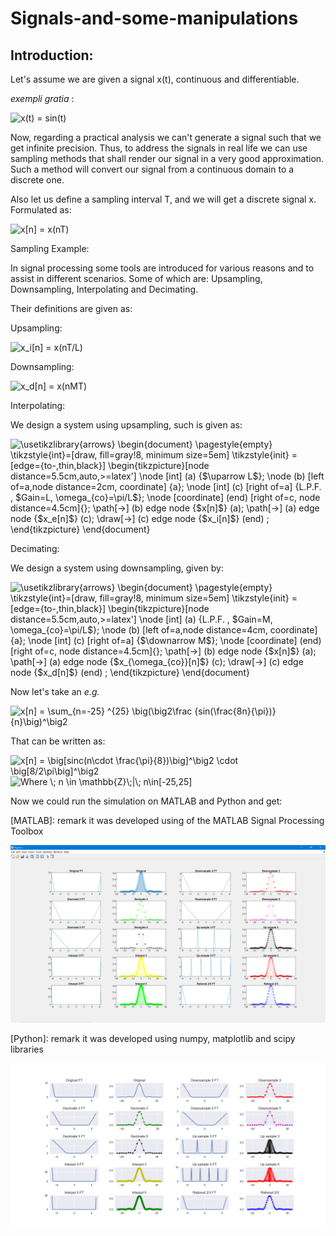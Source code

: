 # Signals-and-some-manipulations

## Introduction: 

Let's assume we are given a signal x(t), continuous and differentiable.

<em>exempli gratia</em> :

<img src="https://i.upmath.me/svg/x(t)%20%3D%20sin(t)" alt="x(t) = sin(t)" />

Now, regarding a practical analysis we can't generate a signal such that we get infinite precision. Thus, to address the signals in real life we can use sampling methods that shall render our signal in a very good approximation. Such a method will convert our signal from a continuous domain to a discrete one.

Also let us define a sampling interval T, and we will get a discrete signal x. Formulated as:

<img src="https://i.upmath.me/svg/x%5Bn%5D%20%3D%20x(nT)" alt="x[n] = x(nT)" />

Sampling Example:

In signal processing some tools are introduced for various reasons and to assist in different scenarios. Some of which are: Upsampling, Downsampling, Interpolating and Decimating.

Their definitions are given as:

Upsampling: 

<img src="https://i.upmath.me/svg/x_i%5Bn%5D%20%3D%20x(nT%2FL)" alt="x_i[n] = x(nT/L)" />

Downsampling:

<img src="https://i.upmath.me/svg/x_d%5Bn%5D%20%3D%20x(nMT)" alt="x_d[n] = x(nMT)" />

Interpolating: 

We design a system using upsampling, such is given as:



<img src="https://i.upmath.me/svg/%5Cusetikzlibrary%7Barrows%7D%0A%5Cbegin%7Bdocument%7D%0A%5Cpagestyle%7Bempty%7D%0A%5Ctikzstyle%7Bint%7D%3D%5Bdraw%2C%20fill%3Dgray!8%2C%20minimum%20size%3D5em%5D%0A%5Ctikzstyle%7Binit%7D%20%3D%20%5Bedge%3D%7Bto-%2Cthin%2Cblack%7D%5D%0A%5Cbegin%7Btikzpicture%7D%5Bnode%20distance%3D5.5cm%2Cauto%2C%3E%3Dlatex'%5D%0A%20%20%20%20%5Cnode%20%5Bint%5D%20(a)%20%7B%24%5Cuparrow%20L%24%7D%3B%0A%20%20%20%20%5Cnode%20(b)%20%5Bleft%20of%3Da%2Cnode%20distance%3D2cm%2C%20coordinate%5D%20%7Ba%7D%3B%0A%20%20%20%20%5Cnode%20%5Bint%5D%20(c)%20%5Bright%20of%3Da%5D%20%7BL.P.F.%20%2C%20%24Gain%3DL%2C%20%5Comega_%7Bco%7D%3D%5Cpi%2FL%24%7D%3B%0A%20%20%20%20%5Cnode%20%5Bcoordinate%5D%20(end)%20%5Bright%20of%3Dc%2C%20node%20distance%3D4.5cm%5D%7B%7D%3B%0A%20%20%20%20%5Cpath%5B-%3E%5D%20(b)%20edge%20node%20%7B%24x%5Bn%5D%24%7D%20(a)%3B%0A%20%20%20%20%5Cpath%5B-%3E%5D%20(a)%20edge%20node%20%7B%24x_e%5Bn%5D%24%7D%20(c)%3B%0A%20%20%20%20%5Cdraw%5B-%3E%5D%20(c)%20edge%20node%20%7B%24x_i%5Bn%5D%24%7D%20(end)%20%3B%0A%5Cend%7Btikzpicture%7D%0A%5Cend%7Bdocument%7D%0A" alt="\usetikzlibrary{arrows}
\begin{document}
\pagestyle{empty}
\tikzstyle{int}=[draw, fill=gray!8, minimum size=5em]
\tikzstyle{init} = [edge={to-,thin,black}]
\begin{tikzpicture}[node distance=5.5cm,auto,&gt;=latex']
    \node [int] (a) {$\uparrow L$};
    \node (b) [left of=a,node distance=2cm, coordinate] {a};
    \node [int] (c) [right of=a] {L.P.F. , $Gain=L, \omega_{co}=\pi/L$};
    \node [coordinate] (end) [right of=c, node distance=4.5cm]{};
    \path[-&gt;] (b) edge node {$x[n]$} (a);
    \path[-&gt;] (a) edge node {$x_e[n]$} (c);
    \draw[-&gt;] (c) edge node {$x_i[n]$} (end) ;
\end{tikzpicture}
\end{document}
" />

Decimating:

We design a system using downsampling, given by:

<img src="https://i.upmath.me/svg/%5Cusetikzlibrary%7Barrows%7D%0A%5Cbegin%7Bdocument%7D%0A%5Cpagestyle%7Bempty%7D%0A%5Ctikzstyle%7Bint%7D%3D%5Bdraw%2C%20fill%3Dgray!8%2C%20minimum%20size%3D5em%5D%0A%5Ctikzstyle%7Binit%7D%20%3D%20%5Bedge%3D%7Bto-%2Cthin%2Cblack%7D%5D%0A%5Cbegin%7Btikzpicture%7D%5Bnode%20distance%3D5.5cm%2Cauto%2C%3E%3Dlatex'%5D%0A%20%20%20%20%5Cnode%20%5Bint%5D%20(a)%20%7BL.P.F.%20%2C%20%24Gain%3DM%2C%20%5Comega_%7Bco%7D%3D%5Cpi%2FL%24%7D%3B%0A%20%20%20%20%5Cnode%20(b)%20%5Bleft%20of%3Da%2Cnode%20distance%3D4cm%2C%20coordinate%5D%20%7Ba%7D%3B%0A%20%20%20%20%5Cnode%20%5Bint%5D%20(c)%20%5Bright%20of%3Da%5D%20%7B%24%5Cdownarrow%20M%24%7D%3B%0A%20%20%20%20%5Cnode%20%5Bcoordinate%5D%20(end)%20%5Bright%20of%3Dc%2C%20node%20distance%3D4.5cm%5D%7B%7D%3B%0A%20%20%20%20%5Cpath%5B-%3E%5D%20(b)%20edge%20node%20%7B%24x%5Bn%5D%24%7D%20(a)%3B%0A%20%20%20%20%5Cpath%5B-%3E%5D%20(a)%20edge%20node%20%7B%24x_%7B%5Comega_%7Bco%7D%7D%5Bn%5D%24%7D%20(c)%3B%0A%20%20%20%20%5Cdraw%5B-%3E%5D%20(c)%20edge%20node%20%7B%24x_d%5Bn%5D%24%7D%20(end)%20%3B%0A%5Cend%7Btikzpicture%7D%0A%5Cend%7Bdocument%7D%0A" alt="\usetikzlibrary{arrows}
\begin{document}
\pagestyle{empty}
\tikzstyle{int}=[draw, fill=gray!8, minimum size=5em]
\tikzstyle{init} = [edge={to-,thin,black}]
\begin{tikzpicture}[node distance=5.5cm,auto,&gt;=latex']
    \node [int] (a) {L.P.F. , $Gain=M, \omega_{co}=\pi/L$};
    \node (b) [left of=a,node distance=4cm, coordinate] {a};
    \node [int] (c) [right of=a] {$\downarrow M$};
    \node [coordinate] (end) [right of=c, node distance=4.5cm]{};
    \path[-&gt;] (b) edge node {$x[n]$} (a);
    \path[-&gt;] (a) edge node {$x_{\omega_{co}}[n]$} (c);
    \draw[-&gt;] (c) edge node {$x_d[n]$} (end) ;
\end{tikzpicture}
\end{document}
" />

Now let's take an <em>e.g.</em>

<img src="https://i.upmath.me/svg/x%5Bn%5D%20%3D%20%5Csum_%7Bn%3D-25%7D%20%5E%7B25%7D%20%5Cbig(%5Cbig2%5Cfrac%20%7Bsin(%5Cfrac%7B8n%7D%7B%5Cpi%7D)%7D%7Bn%7D%5Cbig)%5E%5Cbig2" alt="x[n] = \sum_{n=-25} ^{25} \big(\big2\frac {sin(\frac{8n}{\pi})}{n}\big)^\big2" />

That can be written as:

<img src="https://i.upmath.me/svg/x%5Bn%5D%20%3D%20%5Cbig%5Bsinc(n%5Ccdot%20%5Cfrac%7B%5Cpi%7D%7B8%7D)%5Cbig%5D%5E%5Cbig2%20%5Ccdot%20%5Cbig%5B8%2F2%5Cpi%5Cbig%5D%5E%5Cbig2" alt="x[n] = \big[sinc(n\cdot \frac{\pi}{8})\big]^\big2 \cdot \big[8/2\pi\big]^\big2" />

<img src="https://i.upmath.me/svg/Where%20%5C%3B%20n%20%5Cin%20%5Cmathbb%7BZ%7D%5C%3B%7C%5C%3B%20n%5Cin%5B-25%2C25%5D" alt="Where \; n \in \mathbb{Z}\;|\; n\in[-25,25]" />

 Now we could run the simulation on MATLAB and Python and get:

[MATLAB]: remark it was developed using of the MATLAB Signal Processing Toolbox

![](MATLAB/Graphs/matlab_full.PNG)

[Python]: remark it was developed using numpy, matplotlib and scipy libraries

![](python/Graphs/python_full.png)
